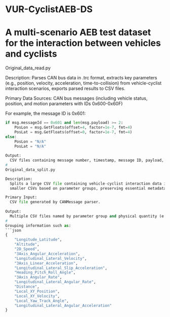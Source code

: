 # VUR-CyclistAEB-DS
# A multi-scenario AEB test dataset for the interaction between vehicles and cyclists

Original_data_read.py

Description: 
  Parses CAN bus data in .trc format, extracts key parameters (e.g., position, velocity, acceleration, time-to-collision) 
  from vehicle-cyclist interaction scenarios, exports parsed results to CSV files.
  
Primary Data Sources:
  CAN bus messages (including vehicle status, position, and motion parameters with IDs 0x600-0x60F)
  
For example, the message ID is 0x601:

```python
if msg.messageId == 0x601 and len(msg.payload) >= 2:
    PosLon = msg.GetFloats(offset=4, factor=1e-7, fmt=4)
    PosLat = msg.GetFloats(offset=0, factor=1e-7, fmt=4)
else:
    PosLon = "N/A"
    PosLat = "N/A"
  
Output: 
  CSV files containing message number, timestamp, message ID, payload, and dynamic parameters (see CSV headers).
# 
Original_data_split.py

Description: 
  Splits a large CSV file containing vehicle-cyclist interaction data into multiple 
  smaller CSVs based on parameter groups, preserving essential metadata columns.

Primary Input: 
  CSV file generated by CANMessage parser.
  
Output: 
  Multiple CSV files named by parameter group and physical quantity (e.g., "_01_Longitude_Latitude.csv").
# 
Grouping information such as:
```json
{
    "Longitude_Latitude",
    "Altitude",
    "2D_Speed",
    "3Axis_Angular_Acceleration",
    "Longitudinal_Lateral_Velocity",
    "3Axis_Linear_Acceleration",
    "Longitudinal_Lateral_Slip_Acceleration",
    "Heading_Pitch_Roll_Angle",
    "3Axis_Angular_Rate",
    "Longitudinal_Lateral_Angular_Rate",
    "Distance",
    "Local_XY_Position",
    "Local_XY_Velocity",
    "Local_Yaw_Track_Angle",
    "Longitudinal_Lateral_Angular_Acceleration"
}
